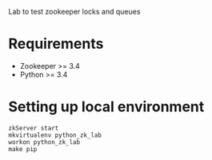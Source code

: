 Lab to test zookeeper locks and queues

Requirements
============

* Zookeeper >= 3.4
* Python >= 3.4

Setting up local environment
=============================

    zkServer start
    mkvirtualenv python_zk_lab
    workon python_zk_lab
    make pip




